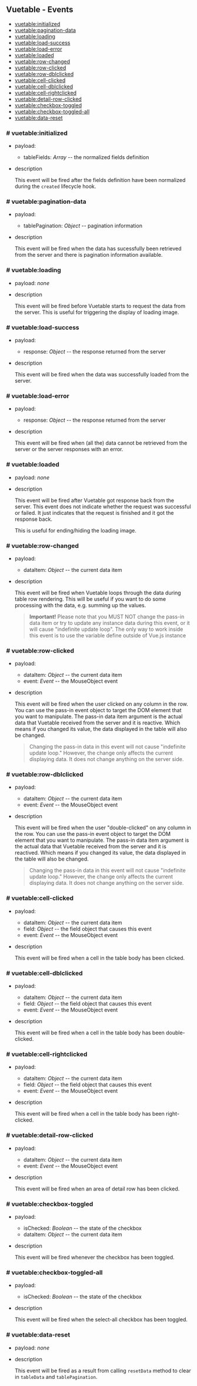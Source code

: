 ## Vuetable - Events

- [vuetable:initialized](#-vuetableinitialized)
- [vuetable:pagination-data](#-vuetablepagination-data)
- [vuetable:loading](#-vuetableloading)
- [vuetable:load-success](#-vuetableload-success)
- [vuetable:load-error](#-vuetableload-error)
- [vuetable:loaded](#-vuetableloaded)
- [vuetable:row-changed](#-vuetablerow-changed)
- [vuetable:row-clicked](#-vuetablerow-clicked)
- [vuetable:row-dblclicked](#-vuetablerow-dblclicked)
- [vuetable:cell-clicked](#-vuetablecell-clicked)
- [vuetable:cell-dblclicked](#-vuetablecell-dblclicked)
- [vuetable:cell-rightclicked](#-vuetablecell-rightclicked)
- [vuetable:detail-row-clicked](#-vuetabledetail-row-clicked)
- [vuetable:checkbox-toggled](#-vuetablecheckbox-toggled)
- [vuetable:checkbox-toggled-all](#-vuetablecheckbox-toggled-all)
- [vuetable:data-reset](#-vuetabledata-reset)

### # vuetable:initialized
- payload:
  - tableFields: _Array_ -- the normalized fields definition
- description

  This event will be fired after the fields definition have been normalized during the `created` lifecycle hook.

### # vuetable:pagination-data
- payload:
  - tablePagination: _Object_ -- pagination information
- description

  This event will be fired when the data has sucessfully been retrieved from the server and there is pagination information available.

### # vuetable:loading
- payload: _none_
- description

  This event will be fired before Vuetable starts to request the data from the server. This is useful for triggering the display of loading image.

### # vuetable:load-success
- payload:
  - response: _Object_ -- the response returned from the server
- description

  This event will be fired when the data was successfully loaded from the server.

### # vuetable:load-error
- payload:
  - response: _Object_ -- the response returned from the server
- description

  This event will be fired when (all the) data cannot be retrieved from the server or the server responses with an error.

### # vuetable:loaded
- payload: _none_
- description

  This event will be fired after Vuetable got response back from the server. This event does not indicate whether the request was successful or failed. It just indicates that the request is finished and it got the response back.

  This is useful for ending/hiding the loading image.

### # vuetable:row-changed
- payload:
  - dataItem: _Object_ -- the current data item
- description

  This event will be fired when Vuetable loops through the data during table row rendering. This will be useful if you want to do some processing with the data, e.g. summing up the values.

  > __Important!__
  >  Please note that you MUST NOT change the pass-in data item or try to update any instance data during this event, or it will cause "indefinite update loop". The only way to work inside this event is to use the variable define outside of Vue.js instance


### # vuetable:row-clicked
- payload:
  - dataItem: _Object_ -- the current data item
  - event: _Event_ -- the MouseObject event
- description

  This event will be fired when the user clicked on any column in the row. You can use the pass-in event object to target the DOM element that you want to manipulate. The pass-in data item argument is the actual data that Vuetable received from the server and it is reactive. Which means if you changed its value, the data displayed in the table will also be changed.

  > Changing the pass-in data in this event will not cause "indefinite update loop." However, the change only affects the current displaying data. It does not change anything on the server side.

### # vuetable:row-dblclicked
- payload:
  - dataItem: _Object_ -- the current data item
  - event: _Event_ -- the MouseObject event
- description

  This event will be fired when the user "double-clicked" on any column in the row. You can use the pass-in event object to target the DOM element that you want to manipulate. The pass-in data item argument is the actual data that Vuetable received from the server and it is reactived. Which means if you changed its value, the data displayed in the table will also be changed.

  > Changing the pass-in data in this event will not cause "indefinite update loop." However, the change only affects the current displaying data. It does not change anything on the server side.

### # vuetable:cell-clicked
- payload:
  - dataItem: _Object_ -- the current data item
  - field: _Object_ -- the field object that causes this event
  - event: _Event_ -- the MouseObject event
- description

  This event will be fired when a cell in the table body has been clicked.



### # vuetable:cell-dblclicked
- payload:
  - dataItem: _Object_ -- the current data item
  - field: _Object_ -- the field object that causes this event
  - event: _Event_ -- the MouseObject event
- description

  This event will be fired when a cell in the table body has been double-clicked.

### # vuetable:cell-rightclicked
- payload:
  - dataItem: _Object_ -- the current data item
  - field: _Object_ -- the field object that causes this event
  - event: _Event_ -- the MouseObject event
- description

  This event will be fired when a cell in the table body has been right-clicked.

### # vuetable:detail-row-clicked
- payload:
  - dataItem: _Object_ -- the current data item
  - event: _Event_ -- the MouseObject event
- description

  This event will be fired when an area of detail row has been clicked.

### # vuetable:checkbox-toggled
- payload:
  - isChecked: _Boolean_ -- the state of the checkbox
  - dataItem: _Object_ -- the current data item
- description

  This event will be fired whenever the checkbox has been toggled.

### # vuetable:checkbox-toggled-all
- payload:
  - isChecked: _Boolean_ -- the state of the checkbox
- description

  This event will be fired when the select-all checkbox has been toggled.

### # vuetable:data-reset
- payload: _none_
- description

  This event will be fired as a result from calling `resetData` method to clear in `tableData` and `tablePagination`.
